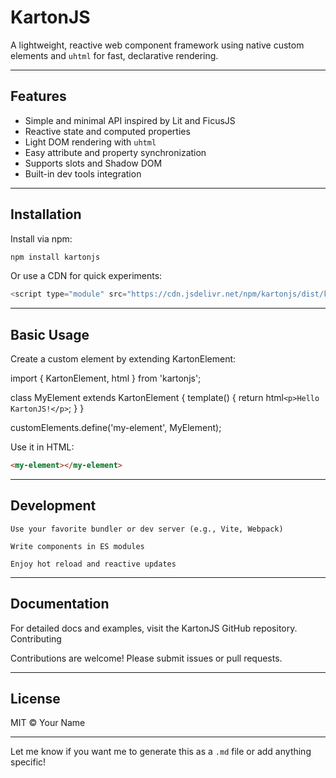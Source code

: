# KartonJS

A lightweight, reactive web component framework using native custom elements and `uhtml` for fast, declarative rendering.

---

## Features

- Simple and minimal API inspired by Lit and FicusJS
- Reactive state and computed properties
- Light DOM rendering with `uhtml`
- Easy attribute and property synchronization
- Supports slots and Shadow DOM
- Built-in dev tools integration

---

## Installation

Install via npm:

```bash
npm install kartonjs
```
Or use a CDN for quick experiments:
```javascript
<script type="module" src="https://cdn.jsdelivr.net/npm/kartonjs/dist/karton.js"></script>
```

---

## Basic Usage

Create a custom element by extending KartonElement:

import { KartonElement, html } from 'kartonjs';

class MyElement extends KartonElement {
  template() {
    return html`<p>Hello KartonJS!</p>`;
  }
}

customElements.define('my-element', MyElement);

Use it in HTML:
```html
<my-element></my-element>
```

---

## Development

    Use your favorite bundler or dev server (e.g., Vite, Webpack)

    Write components in ES modules

    Enjoy hot reload and reactive updates

---

## Documentation

For detailed docs and examples, visit the KartonJS GitHub repository.
Contributing

Contributions are welcome! Please submit issues or pull requests.

---

## License

MIT © Your Name

---

Let me know if you want me to generate this as a `.md` file or add anything specific!
